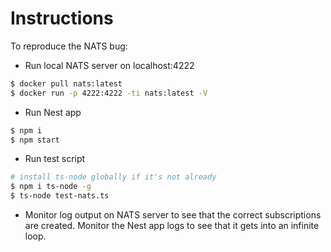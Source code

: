 # Instructions

To reproduce the NATS bug:
- Run local NATS server on localhost:4222
```bash
$ docker pull nats:latest
$ docker run -p 4222:4222 -ti nats:latest -V
```

- Run Nest app
```bash
$ npm i
$ npm start
```

- Run test script
```bash
# install ts-node globally if it's not already
$ npm i ts-node -g
$ ts-node test-nats.ts
```

- Monitor log output on NATS server to see that the correct subscriptions are created. Monitor the Nest app logs to see that it gets into an infinite loop.